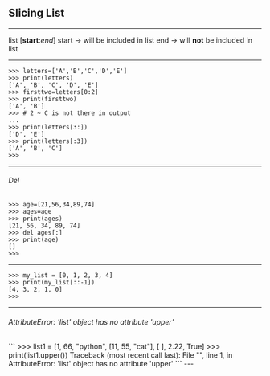 ## Slicing List
---
list [**start**:_end_]
start -> will be included in list
end -> will **not** be included in list

---
```
>>> letters=['A','B','C','D','E']
>>> print(letters)
['A', 'B', 'C', 'D', 'E']
>>> firsttwo=letters[0:2]
>>> print(firsttwo)
['A', 'B']
>>> # 2 ~ C is not there in output
... 
>>> print(letters[3:])
['D', 'E']
>>> print(letters[:3])
['A', 'B', 'C']
>>> 
```
---
<h6>Del</h6>

```
>>> age=[21,56,34,89,74]
>>> ages=age
>>> print(ages)
[21, 56, 34, 89, 74]
>>> del ages[:]
>>> print(age)
[]
>>>
``` 
---

```
>>> my_list = [0, 1, 2, 3, 4]
>>> print(my_list[::-1])
[4, 3, 2, 1, 0]
>>> 
```
---
<h6>AttributeError: 'list' object has no attribute 'upper'</h6>
```
>>> list1 = [1, 66, "python", [11, 55, "cat"], [ ], 2.22, True]
>>> print(list1.upper())
Traceback (most recent call last):
  File "<stdin>", line 1, in <module>
AttributeError: 'list' object has no attribute 'upper'
```
---

